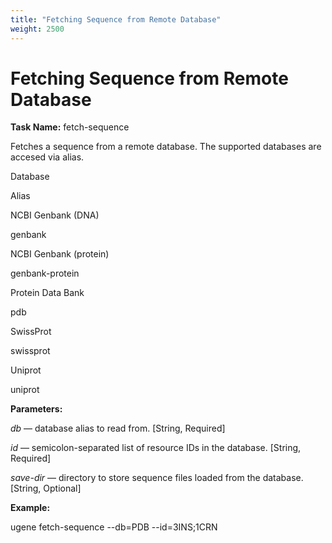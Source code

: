 ```yaml
---
title: "Fetching Sequence from Remote Database"
weight: 2500
---
```



# Fetching Sequence from Remote Database

**Task Name:** fetch-sequence

Fetches a sequence from a remote database. The supported databases are accesed via alias.

Database

Alias

NCBI Genbank (DNA)

genbank

NCBI Genbank (protein)

genbank-protein

Protein Data Bank

pdb

SwissProt

swissprot

Uniprot

uniprot

**Parameters:**

_db_ — database alias to read from. \[String, Required\]

_id_ — semicolon-separated list of resource IDs in the database. \[String, Required\]

_save-dir_ — directory to store sequence files loaded from the database. \[String, Optional\]

**Example:**

ugene fetch-sequence --db=PDB --id=3INS;1CRN
